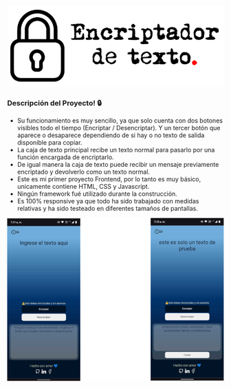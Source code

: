 <img src="./imagenes/tituloReadmeR.png">

### Descripción del Proyecto! 🔒

- Su funcionamiento es muy sencillo, ya que solo cuenta con dos botones visibles todo el tiempo (Encriptar / Desencriptar). Y un tercer botón que aparece o desaparece dependiendo de si hay o no texto de salida disponible para copiar.
- La caja de texto principal recibe un texto normal para pasarlo por una función encargada de encriptarlo.
- De igual manera la caja de texto puede recibir un mensaje previamente encriptado y devolverlo como un texto normal.
- Este es mi primer proyecto Frontend, por lo tanto es muy básico, unicamente contiene HTML, CSS y Javascript. 
- Ningún framework fué utilizado durante la construcción.
- Es 100% responsive ya que todo ha sido trabajado con medidas relativas y ha sido testeado en diferentes tamaños de pantallas.

<img src="./imagenes/screenshots.png" alt="">